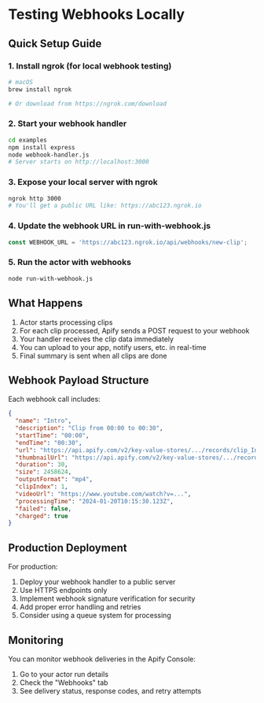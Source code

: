 # Testing Webhooks Locally

## Quick Setup Guide

### 1. Install ngrok (for local webhook testing)
```bash
# macOS
brew install ngrok

# Or download from https://ngrok.com/download
```

### 2. Start your webhook handler
```bash
cd examples
npm install express
node webhook-handler.js
# Server starts on http://localhost:3000
```

### 3. Expose your local server with ngrok
```bash
ngrok http 3000
# You'll get a public URL like: https://abc123.ngrok.io
```

### 4. Update the webhook URL in run-with-webhook.js
```javascript
const WEBHOOK_URL = 'https://abc123.ngrok.io/api/webhooks/new-clip';
```

### 5. Run the actor with webhooks
```bash
node run-with-webhook.js
```

## What Happens

1. Actor starts processing clips
2. For each clip processed, Apify sends a POST request to your webhook
3. Your handler receives the clip data immediately
4. You can upload to your app, notify users, etc. in real-time
5. Final summary is sent when all clips are done

## Webhook Payload Structure

Each webhook call includes:

```json
{
  "name": "Intro",
  "description": "Clip from 00:00 to 00:30",
  "startTime": "00:00",
  "endTime": "00:30",
  "url": "https://api.apify.com/v2/key-value-stores/.../records/clip_Intro_...",
  "thumbnailUrl": "https://api.apify.com/v2/key-value-stores/.../records/clip_Intro_...",
  "duration": 30,
  "size": 2458624,
  "outputFormat": "mp4",
  "clipIndex": 1,
  "videoUrl": "https://www.youtube.com/watch?v=...",
  "processingTime": "2024-01-20T10:15:30.123Z",
  "failed": false,
  "charged": true
}
```

## Production Deployment

For production:
1. Deploy your webhook handler to a public server
2. Use HTTPS endpoints only
3. Implement webhook signature verification for security
4. Add proper error handling and retries
5. Consider using a queue system for processing

## Monitoring

You can monitor webhook deliveries in the Apify Console:
1. Go to your actor run details
2. Check the "Webhooks" tab
3. See delivery status, response codes, and retry attempts
